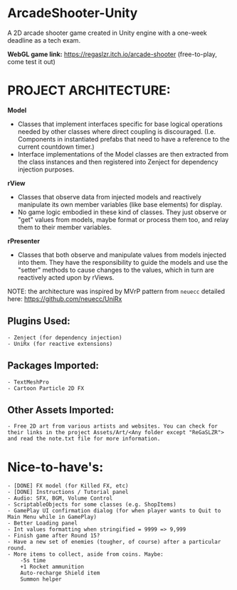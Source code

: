 # ArcadeShooter-Unity
A 2D arcade shooter game created in Unity engine with a one-week deadline as a tech exam.

**WebGL game link:** https://regaslzr.itch.io/arcade-shooter (free-to-play, come test it out)

# PROJECT ARCHITECTURE:
**Model**
- Classes that implement interfaces specific for base logical operations needed by other classes where direct coupling is discouraged. (I.e. Components in instantiated prefabs that need to have a reference to the current countdown timer.)
- Interface implementations of the Model classes are then extracted from the class instances and then registered into Zenject for dependency injection purposes.

**rView**
- Classes that observe data from injected models and reactively manipulate its own member variables (like base elements) for display.
- No game logic embodied in these kind of classes. They just observe or "get" values from models, maybe format or process them too, and relay them to their member variables.

**rPresenter**
- Classes that both observe and manipulate values from models injected into them. They have the responsibility to guide the models and use the "setter" methods to cause changes to the values, which in turn are reactively acted upon by rViews. 
	
NOTE: the architecture was inspired by MVrP pattern from `neuecc` detailed here: https://github.com/neuecc/UniRx

## Plugins Used:
	- Zenject (for dependency injection)
	- UniRx (for reactive extensions)
	
## Packages Imported:
	- TextMeshPro
	- Cartoon Particle 2D FX

## Other Assets Imported:
	- Free 2D art from various artists and websites. You can check for their links in the project Assets/Art/<Any folder except "ReGaSLZR"> and read the note.txt file for more information.

# Nice-to-have's:
	- [DONE] FX model (for Killed FX, etc)
	- [DONE] Instructions / Tutorial panel
	- Audio: SFX, BGM, Volume Control
	- ScriptableObjects for some classes (e.g. ShopItems)
	- GamePlay UI confirmation dialog (for when player wants to Quit to Main Menu while in GamePlay)
	- Better Loading panel
	- Int values formatting when stringified = 9999 => 9,999 
	- Finish game after Round 15?
	- Have a new set of enemies (tougher, of course) after a particular round.
	- More items to collect, aside from coins. Maybe:
		-5s time
		+1 Rocket ammunition
		Auto-recharge Shield item
		Summon helper
